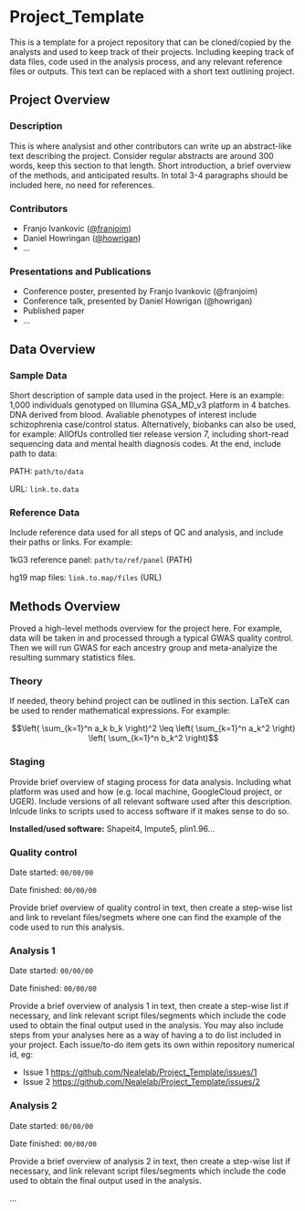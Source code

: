 # Project_Template
This is a template for a project repository that can be cloned/copied by the analysts and used to keep track of their projects. Including keeping track of data files, code used in the analysis process, and any relevant reference files or outputs. This text can be replaced with a short text outlining project.

## Project Overview
### Description
This is where analysist and other contributors can write up an abstract-like text describing the project. Consider regular abstracts are around 300 words, keep this section to that length. Short introduction, a brief overview of the methods, and anticipated results. In total 3-4 paragraphs should be included here, no need for references.

### Contributors
- Franjo Ivankovic ([@franjoim](https://github.com/franjoim))
- Daniel Howringan ([@howrigan](https://github.com/howrigan))
- ...

### Presentations and Publications
- Conference poster, presented by Franjo Ivankovic (@franjoim)
- Conference talk, presented by Daniel Howrigan (@howrigan)
- Published paper
- ...

## Data Overview
### Sample Data
Short description of sample data used in the project. Here is an example: 1,000 individuals genotyped on Illumina GSA_MD_v3 platform in 4 batches. DNA derived from blood. Avaliable phenotypes of interest include schizophrenia case/control status. Alternatively, biobanks can also be used, for example:  AllOfUs controlled tier release version 7, including short-read sequencing data and mental health diagnosis codes. At the end, include path to data:

PATH: `path/to/data`

URL: `link.to.data`

### Reference Data
Include reference data used for all steps of QC and analysis, and include their paths or links. For example:

1kG3 reference panel: `path/to/ref/panel` (PATH)

hg19 map files: `link.to.map/files` (URL)

## Methods Overview
Proved a high-level methods overview for the project here. For example, data will be taken in and processed through a typical GWAS quality control. Then we will run GWAS for each ancestry group and meta-analyize the resulting summary statistics files. 

### Theory
If needed, theory behind project can be outlined in this section. LaTeX can be used to render mathematical expressions. For example:

```math
\left( \sum_{k=1}^n a_k b_k \right)^2 \leq \left( \sum_{k=1}^n a_k^2 \right) \left( \sum_{k=1}^n b_k^2 \right)
```

### Staging
Provide brief overview of staging process for data analysis. Including what platform was used and how (e.g. local machine, GoogleCloud project, or UGER). Include versions of all relevant software used after this description. Inlcude links to scripts used to access software if it makes sense to do so.

**Installed/used software:** Shapeit4, Impute5, plin1.96...

### Quality control
Date started:   `00/00/00` 

Date finished:  `00/00/00` 

Provide brief overview of quality control in text, then create a step-wise list and link to revelant files/segmets where one can find the example of the code used to run this analysis.

### Analysis 1
Date started:   `00/00/00` 

Date finished:  `00/00/00` 

Provide a brief overview of analysis 1 in text, then create a step-wise list if necessary, and link relevant script files/segments which include the code used to obtain the final output used in the analysis. You may also include steps from your analyses here as a way of having a to do list included in your project. Each issue/to-do item gets its own within repository numerical id, eg:

* Issue 1 https://github.com/Nealelab/Project_Template/issues/1
* Issue 2 https://github.com/Nealelab/Project_Template/issues/2
 
### Analysis 2
Date started:   `00/00/00` 

Date finished:  `00/00/00` 

Provide a brief overview of analysis 2 in text, then create a step-wise list if necessary, and link relevant script files/segments which include the code used to obtain the final output used in the analysis. 

...
